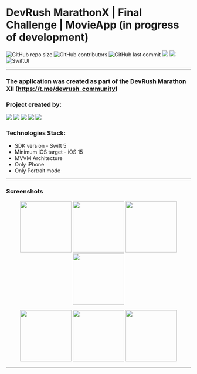 # DevRush MarathonX | Final Challenge | MovieApp (in progress of development)

![GitHub repo size](https://img.shields.io/github/repo-size/Privetyanikita/EPIC-RPS)  ![GitHub contributors](https://img.shields.io/github/contributors/Privetyanikita/EPIC-RPS)   ![GitHub last commit](https://img.shields.io/github/last-commit/Privetyanikita/EPIC-RPS) ![][ios] ![][swift] ![SwiftUI](https://img.shields.io/badge/SwiftUI-blue)

---
### The application was created as part of the DevRush Marathon XII (https://t.me/devrush_community)
### Project created by:
<p align="left"> 
<a href="https://github.com/Privetyanikita">
<img src="https://img.shields.io/badge/Privetyanikita (TeamLead)-blue"/></a>
<a href="https://github.com/analitk9">
<img src="https://img.shields.io/badge/analitk9-red"/></a>
<a href="https://github.com/denisgindulin">
<img src="https://img.shields.io/badge/denisgindulin-green"/></a>
<a href="https://github.com/SnakCat">
<img src="https://img.shields.io/badge/SnakCat-cyan"/></a>
<a href="https://github.com/chernyatin">
<img src="https://img.shields.io/badge/chernyatin-yellow"/></a>

</p>

### Technologies Stack:
* SDK version - Swift 5
* Minimum iOS target - iOS 15
* MVVM Architecture
* Only iPhone
* Only Portrait mode

---
### Screenshots
<p align="center">
<img src="https://github.com/Privetyanikita/EPIC-RPS/assets/72889842/1cf71d8b-b15e-42b0-a27d-9b6e18d588d7" width="140"/> <img src="https://github.com/Privetyanikita/EPIC-RPS/assets/72889842/e45e87c9-677c-4f0e-888b-fc7dc67edfee" width="140"/>  <img src="https://github.com/Privetyanikita/EPIC-RPS/assets/72889842/d647fa02-2965-4320-a8bf-a18f5b481cad" width="140"/> 
  <img src="https://github.com/Privetyanikita/EPIC-RPS/assets/72889842/3b91de45-a82a-4194-9dc4-b7f43eab2b78" width="140"/> 
</p>
<p align="center">
<img src="https://github.com/Privetyanikita/EPIC-RPS/assets/72889842/094beabb-7466-43a0-a8ef-ccf70dbfee15" width="140"/> <img src="https://github.com/Privetyanikita/EPIC-RPS/assets/72889842/25f8682c-8b24-4e41-abc3-de7dc43d3294" width="140"/>  <img src="https://github.com/Privetyanikita/EPIC-RPS/assets/72889842/a8545dc1-8af6-42f3-971e-9ec8205367f3" width="140"/> 
</p>

---
[ios]: https://img.shields.io/badge/iOS-15.0-critical
[swift]: https://img.shields.io/badge/-Swift-9cf
